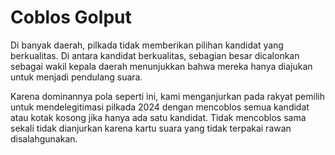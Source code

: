 # Coblos Golput

Di banyak daerah, pilkada tidak memberikan pilihan kandidat yang berkualitas. Di antara kandidat berkualitas, sebagian besar dicalonkan sebagai wakil kepala daerah menunjukkan bahwa mereka hanya diajukan untuk menjadi pendulang suara.

Karena dominannya pola seperti ini, kami menganjurkan pada rakyat pemilih untuk mendelegitimasi pilkada 2024 dengan mencoblos semua kandidat atau kotak kosong jika hanya ada satu kandidat. Tidak mencoblos sama sekali tidak dianjurkan karena kartu suara yang tidak terpakai rawan disalahgunakan.&#x20;

